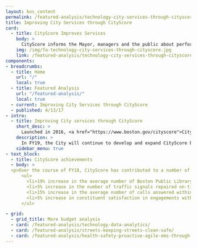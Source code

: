 ```yaml
---
layout: bos_content
permalink: /featured-analysis/technology-city-services-through-cityscore/
title: Improving City Services through CityScore
card:
  - title: CityScore Improves Services
    body: >
      CityScore informs the Mayor, managers and the public about performance
    img: /img/fa-technology-city-services-through-cityscore.jpg
    link: /featured-analysis/technology-city-services-through-cityscore/
components:
- breadcrumbs:
  - title: Home
    url: "/"
    local: true
  - title: Featured Analysis
    url: "/featured-analysis/"
    local: true
  - current: Improving City Services through CityScore
  - published: 4/13/17
- intro:
  - title: Improving City services through CityScore
    short_desc: >
      Launched in 2016, <a href="https://www.boston.gov/cityscore">CityScore&reg;</a> is a tool designed to inform the Mayor, City managers, and the public about quality of life and the performance of City government by aggregating key performance metrics into one number.
    description: >
      In FY19, the City will continue to develop and expand CityScore by incorporating additional metrics and identifying new opportunities to improve the quality of life for those in Boston. CityScore is also an important metric by which the City prioritizes new investments.
    sidebar_menu: true
- text_block:
  - title: CityScore achievements
  - body: >
  <p>Over the course of FY18, CityScore has contributed to a number of City achievements, including:</p>
      <ul>
        <li>19% increase in the average number of Boston Public Library users</li>
        <li>5% increase in the number of traffic signals repaired on-time, resulting in safer and more efficient streets</li>
        <li>15% increase in the average number of calls answered within 30 seconds at the 311 Call Center, resulting in more expedient customer service for those interacting with the City</li>
        <li>5% increase in constituent satisfaction in engagements with the 311 Call Center</li>
      </ul>

- grid: 
  - grid_title: More budget analysis
  - card: /featured-analysis/technology-data-analytics/
  - card: /featured-analysis/streets-keeping-streets-clean-safe/
  - card: /featured-analysis/health-safety-proactive-agile-ems-through-data/
---
```

